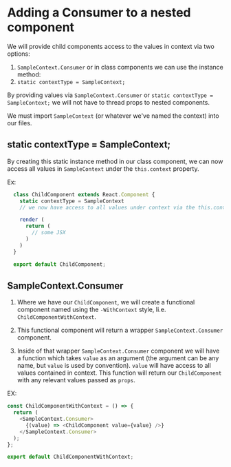 
# Adding a Consumer to a nested component

We will provide child components access to the values in context via two options:
1. `SampleContext.Consumer`
or in class components we can use the instance method:
2. `static contextType = SampleContext;`

By providing values via `SampleContext.Consumer` or `static contextType = SampleContext;` we will not have to thread props to nested components.

We must import `SampleContext` (or whatever we've named the context) into our files.





## static contextType = SampleContext;

By creating this static instance method in our class component, we can now access all values in `SampleContext` under the `this.context` property.

Ex:
```javascript
  class ChildComponent extends React.Component {
    static contextType = SampleContext
    // we now have access to all values under context via the this.context property

    render (
      return (
        // some JSX
      )
    )
  }

  export default ChildComponent;
```








## SampleContext.Consumer

1. Where we have our `ChildComponent`, we will create a functional component named using the `-WithContext` style, Ii.e. `ChildComponentWithContext`. 

2. This functional component will return a wrapper `SampleContext.Consumer` component.

3. Inside of that wrapper `SampleContext.Consumer` component we will have a function which takes `value` as an argument (the argument can be any name, but `value` is used by convention). `value` will have access to all values contained in context. This function will return our `ChildComponent` with any relevant values passed as `props`.


EX:
```javascript
const ChildComponentWithContext = () => {
  return (
    <SampleContext.Consumer>
      {(value) => <ChildComponent value={value} />}
    </SampleContext.Consumer>
  );
};

export default ChildComponentWithContext;
```

